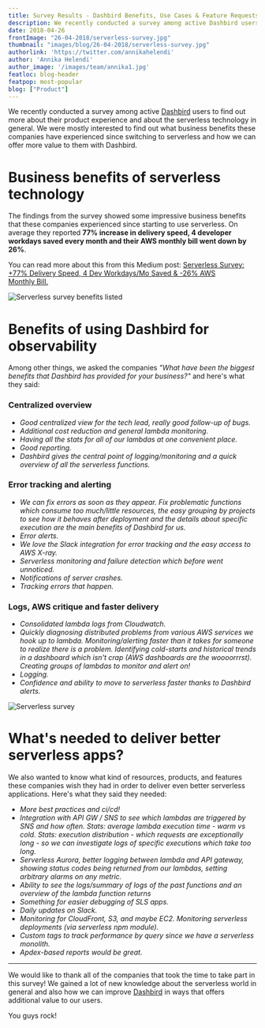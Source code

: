 ```yaml
---
title: Survey Results - Dashbird Benefits, Use Cases & Feature Requests
description: We recently conducted a survey among active Dashbird users to find out more about their product experience and about the serverless technology in general.
date: 2018-04-26
frontImage: "26-04-2018/serverless-survey.jpg"
thumbnail: "images/blog/26-04-2018/serverless-survey.jpg"
authorlink: 'https://twitter.com/annikahelendi'
author: 'Annika Helendi'
author_image: '/images/team/annika1.jpg'
featloc: blog-header
featpop: most-popular
blog: ["Product"]
---
```


We recently conducted a survey among active [Dashbird](https://dashbird.io) users to find out more about their product experience and about the serverless technology in general. We were mostly interested to find out what business benefits these companies have experienced since switching to serverless and how we can offer more value to them with Dashbird.


# Business benefits of serverless technology #


The findings from the survey showed some impressive business benefits that these companies experienced since starting to use serverless. On average they reported **77% increase in delivery speed, 4 developer workdays saved every month and their AWS monthly bill went down by 26%**.

You can read more about this from this Medium post: <a href="https://medium.com/@AnnikaHelendi/serverless-survey-77-delivery-speed-4-dev-workdays-mo-saved-26-aws-monthly-bill-d99174f70663" target="blank">Serverless Survey: +77% Delivery Speed, 4 Dev Workdays/Mo Saved & -26% AWS Monthly Bill.</a>


![Serverless survey benefits listed](/images/blog/26-04-2018/dashbird-survey-serverless-benefits.png)




# Benefits of using Dashbird for observability #


Among other things, we asked the companies *"What have been the biggest benefits that Dashbird  has provided for your business?"* and here's what they said:

### Centralized overview ###

- *Good centralized view for the tech lead, really good follow-up of bugs.*
- *Additional cost reduction and general lambda monitoring.*
- *Having all the stats for all of our lambdas at one convenient place.*
- *Good reporting.*
- *Dashbird gives the central point of logging/monitoring and a quick overview of all the serverless functions.*

### Error tracking and alerting ###
- *We can fix errors as soon as they appear. Fix problematic functions which consume too much/little resources, the easy grouping by projects to see how it behaves after deployment and the details about specific execution are the main benefits of Dashbird for us.*
- *Error alerts.*
- *We love the Slack integration for error tracking and the easy access to AWS X-ray.*
- *Serverless monitoring and failure detection which before went unnoticed.*
- *Notifications of server crashes.*
- *Tracking errors that happen.*

### Logs, AWS critique and faster delivery ###

- *Consolidated lambda logs from Cloudwatch.*
- *Quickly diagnosing distributed problems from various AWS services we hook up to lambda. Monitoring/alerting faster than it takes for someone to realize there is a problem. Identifying cold-starts and historical trends in a dashboard which isn't crap (AWS dashboards are the woooorrrst). Creating groups of lambdas to monitor and alert on!*
- *Logging.*
- *Confidence and ability to move to serverless faster thanks to Dashbird alerts.*

![Serverless survey](/images/blog/26-04-2018/serverless.jpg)

# What's needed to deliver better serverless apps? #


We also wanted to know what kind of resources, products, and features these companies wish they had in order to deliver even better serverless applications. Here's what they said they needed:

- *More best practices and ci/cd!*
- *Integration with API GW / SNS to see which lambdas are triggered by SNS and how often. Stats: average lambda execution time - warm vs cold. Stats: execution distribution - which requests are exceptionally long - so we can investigate logs of specific executions which take too long.*
- *Serverless Aurora, better logging between lambda and API gateway, showing status codes being returned from our lambdas, setting arbitrary alarms on any metric.*
- *Ability to see the logs/summary of logs of the past functions and an overview of the lambda function returns*
- *Something for easier debugging of SLS apps.*
- *Daily updates on Slack.*
- *Monitoring for CloudFront, S3, and maybe EC2. Monitoring serverless deployments (via serverless npm module).*
- *Custom tags to track performance by query since we have a serverless monolith.*
- *Apdex-based reports would be great.*

---
We would like to thank all of the companies that took the time to take part in this survey! We gained a lot of new knowledge about the serverless world in general and also how we can improve [Dashbird](https://dashbird.io) in ways that offers additional value to our users.

You guys rock!
